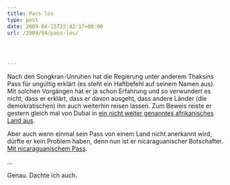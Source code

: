 ```yaml
---
title: Pass los
type: post
date: 2009-04-15T22:42:17+00:00
url: /2009/04/pass-los/




---
```

Nach den Songkran-Unruhen hat die Regierung unter anderem Thaksins Pass für ungültig erklärt (es steht ein Haftbefehl auf seinem Namen aus). Mit solchen Vorgängen hat er ja schon Erfahrung und so verwundert es nicht, dass er erklärt, dass er davon ausgeht, dass andere Länder (die demokratischen) ihn auch weiterhin reisen lassen. Zum Beweis reiste er gestern gleich mal von Dubai in [ein nicht weiter genanntes afrikanisches Land aus][1].

Aber auch wenn einmal sein Pass von einem Land nicht anerkannt wird, dürfte er kein Problem haben, denn nun ist er nicaraguanischer Botschafter. [Mit nicaraguanischem Pass][2].

...

Genau. Dachte ich auch.

 [1]: http://www.nationmultimedia.com/news/30100636/Thaksin-travelled--to-Africa-with-his-passport---D
 [2]: http://www.nationmultimedia.com/news/30100631/Thaksin-given-Nicaraguan-passport
